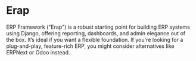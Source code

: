 # Erap
ERP Framework ("Erap") is a robust starting point for building ERP systems using Django, offering reporting, dashboards, and admin elegance out of the box. It’s ideal if you want a flexible foundation. If you're looking for a plug-and-play, feature-rich ERP, you might consider alternatives like ERPNext or Odoo instead.
